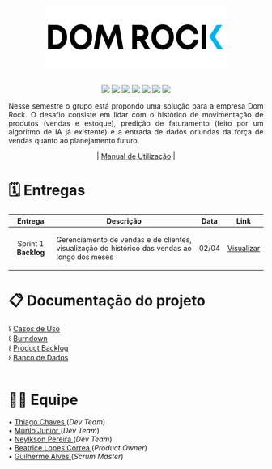 <h1 align="center"></h1>
<div text align="center">
<img src="Doc/assets/img/logo02.png"  width="360" height="120" />
</div><br>
<p align="center">
    <img src="https://img.shields.io/badge/Canva-%2300C4CC.svg?style=for-the-badge&logo=Canva&logoColor=white"/>
    <img src="https://img.shields.io/badge/figma-%23F24E1E.svg?style=for-the-badge&logo=figma&logoColor=white"/>
    <img src="https://img.shields.io/badge/Eclipse-FE7A16.svg?style=for-the-badge&logo=Eclipse&logoColor=white"/>
    <img src="https://img.shields.io/badge/java-%23ED8B00.svg?style=for-the-badge&logo=java&logoColor=white"/>
    <img src="https://img.shields.io/badge/Spring-%2AA7.svg?style=for-the-badge&logo=Spring&logoColor=white"/>
    <img src="https://img.shields.io/badge/Postgresql-%2300f.svg?style=for-the-badge&logo=postgresql&logoColor=white"/>
    <img src="https://img.shields.io/badge/Trello-%23026AA7.svg?style=for-the-badge&logo=Trello&logoColor=white"/>
</p>

<p align="justify">
Nesse semestre o grupo está propondo uma solução para a empresa Dom Rock. O desafio consiste em lidar com o histórico de movimentação de produtos (vendas e
estoque), predição de faturamento (feito por um algoritmo de IA já existente) e a entrada de dados oriundas da força de vendas quanto ao planejamento futuro.
</p>
<div align="center"> 
    | <a href="">Manual de Utilização</a>  | 

<h1 text align= "left">🗓️ Entregas</h1>    
 <table align="center">
                     <thead>
                            <th width=100px>Entrega</th>
                            <th width=500px>Descrição</th>
                            <th width=45px>Data</th>
                            <th width=45px>Link</th>
                     </thead>
                     <tr>
                            <td><p align="center">Sprint 1 <b>Backlog</b></p></td>
                            <td><p align="justify">Gerenciamento de vendas e de clientes, visualização do histórico das vendas ao longo dos meses</p></td>
                            <td><p align="center">02/04</p></td>
                            <td><p align="center"><a href="https://github.com/OsReservas/DomRock-PlanejamentoVendas/tree/sprint-1">Visualizar</a></p></td>
                     </tr>
 </table>

<h1 align="left">📋 Documentação do projeto</h1>


 </table>
<div align="left">
꒰ <a href="">Casos de Uso</a><br>
꒰ <a href="">Burndown</a><br>
꒰   <a href="">Product Backlog</a><br>
꒰   <a href="">Banco de Dados</a><br><br>
</div>

<div text align= "left">
<h1 align="left">👩‍💻 Equipe</h1>
• <a href="https://www.linkedin.com/in/thiago-lopes-chaves-5ba22b209">Thiago Chaves </a>(<i>Dev Team</i>)<br>
• <a href="https://www.linkedin.com/in/murilo-jos%C3%A9-de-brito-junior-32403b157">Murilo Junior </a>(<i>Dev Team</i>)<br>
• <a href="https://github.com/NeyDiniz">Neylkson Pereira </a>(<i>Dev Team</i>)<br>
• <a href="https://www.linkedin.com/in/bewtrice/">Beatrice Lopes Correa </a>(<i>Product Owner</i>)<br>
• <a href="https://www.linkedin.com/in/guilhermealvesnas/">Guilherme Alves </a>(<i>Scrum Master</i>)<br>
</div>
        
        
 
